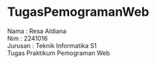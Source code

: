 # TugasPemogramanWeb<br>
Nama    : Resa Aldiana<br>
Nim     : 2241016<br>
Jurusan : Teknik Informatika S1<br>
Tugas Praktikum Pemograman Web<br>
